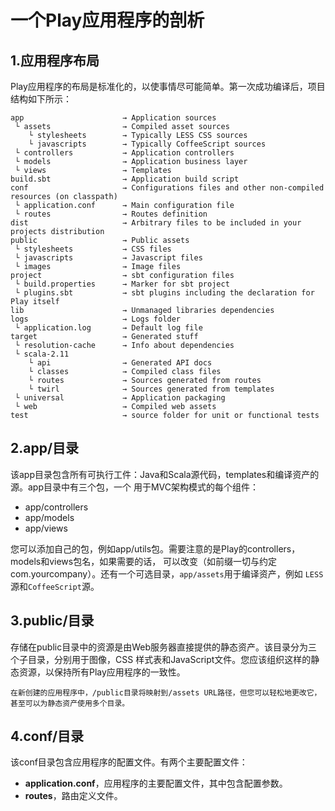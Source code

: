 一个Play应用程序的剖析
===================================================================================
## 1.应用程序布局
Play应用程序的布局是标准化的，以使事情尽可能简单。第一次成功编译后，项目结构如下所示：
```
app                      → Application sources
 └ assets                → Compiled asset sources
    └ stylesheets        → Typically LESS CSS sources
    └ javascripts        → Typically CoffeeScript sources
 └ controllers           → Application controllers
 └ models                → Application business layer
 └ views                 → Templates
build.sbt                → Application build script
conf                     → Configurations files and other non-compiled resources (on classpath)
 └ application.conf      → Main configuration file
 └ routes                → Routes definition
dist                     → Arbitrary files to be included in your projects distribution
public                   → Public assets
 └ stylesheets           → CSS files
 └ javascripts           → Javascript files
 └ images                → Image files
project                  → sbt configuration files
 └ build.properties      → Marker for sbt project
 └ plugins.sbt           → sbt plugins including the declaration for Play itself
lib                      → Unmanaged libraries dependencies
logs                     → Logs folder
 └ application.log       → Default log file
target                   → Generated stuff
 └ resolution-cache      → Info about dependencies
 └ scala-2.11
    └ api                → Generated API docs
    └ classes            → Compiled class files
    └ routes             → Sources generated from routes
    └ twirl              → Sources generated from templates
 └ universal             → Application packaging
 └ web                   → Compiled web assets
test                     → source folder for unit or functional tests
```

## 2.app/目录
该app目录包含所有可执行工件：Java和Scala源代码，templates和编译资产的源。app目录中有三个包，一个
用于MVC架构模式的每个组件：
+ app/controllers
+ app/models
+ app/views

您可以添加自己的包，例如app/utils包。需要注意的是Play的controllers，models和views包名，如果需要的话，
可以改变（如前缀一切与约定com.yourcompany）。还有一个可选目录，`app/assets`用于编译资产，例如
`LESS`源和`CoffeeScript`源。

## 3.public/目录
存储在public目录中的资源是由Web服务器直接提供的静态资产。该目录分为三个子目录，分别用于图像，CSS
样式表和JavaScript文件。您应该组织这样的静态资源，以保持所有Play应用程序的一致性。
```
在新创建的应用程序中，/public目录将映射到/assets URL路径，但您可以轻松地更改它，甚至可以为静态资产使用多个目录。
```

## 4.conf/目录
该conf目录包含应用程序的配置文件。有两个主要配置文件：
+ **application.conf**，应用程序的主要配置文件，其中包含配置参数。
+ **routes**，路由定义文件。

